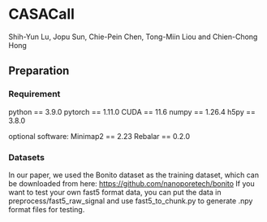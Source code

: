 # CASACall

Shih-Yun Lu, Jopu Sun, Chie-Pein Chen, Tong-Miin Liou and Chien-Chong Hong

## Preparation
### Requirement
python == 3.9.0
pytorch == 1.11.0
CUDA == 11.6
numpy == 1.26.4
h5py == 3.8.0

optional software:
Minimap2 == 2.23
Rebalar == 0.2.0

### Datasets
In our paper, we used the Bonito dataset as the training dataset, which can be downloaded from here: https://github.com/nanoporetech/bonito
If you want to test your own fast5 format data, you can put the data in preprocess/fast5_raw_signal and use fast5_to_chunk.py to generate .npy format files for testing.



